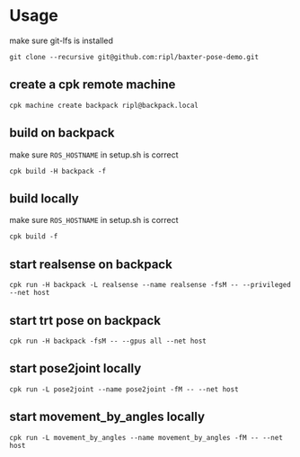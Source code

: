 # Usage

make sure git-lfs is installed

`git clone --recursive git@github.com:ripl/baxter-pose-demo.git`

## create a cpk remote machine

`cpk machine create backpack ripl@backpack.local`

## build on backpack

make sure `ROS_HOSTNAME` in setup.sh is correct

`cpk build -H backpack -f`

## build locally

make sure `ROS_HOSTNAME` in setup.sh is correct

`cpk build -f`

## start realsense on backpack

`cpk run -H backpack -L realsense --name realsense -fsM -- --privileged --net host`

## start trt pose on backpack

`cpk run -H backpack -fsM -- --gpus all --net host`

## start pose2joint locally

`cpk run -L pose2joint --name pose2joint -fM -- --net host`

## start movement_by_angles locally

`cpk run -L movement_by_angles --name movement_by_angles -fM -- --net host`
